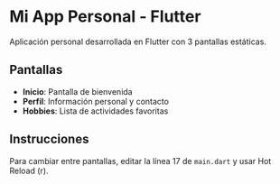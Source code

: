 # Mi App Personal - Flutter

Aplicación personal desarrollada en Flutter con 3 pantallas estáticas.

## Pantallas
- **Inicio**: Pantalla de bienvenida
- **Perfil**: Información personal y contacto  
- **Hobbies**: Lista de actividades favoritas

## Instrucciones
Para cambiar entre pantallas, editar la línea 17 de `main.dart` y usar Hot Reload (r).
